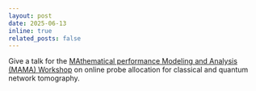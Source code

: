 ```yaml
---
layout: post
date: 2025-06-13
inline: true
related_posts: false
---
```


Give a talk for the [MAthematical performance Modeling and Analysis (MAMA) Workshop](https://www.sigmetrics.org/mama) on online probe allocation for classical and quantum network tomography.
